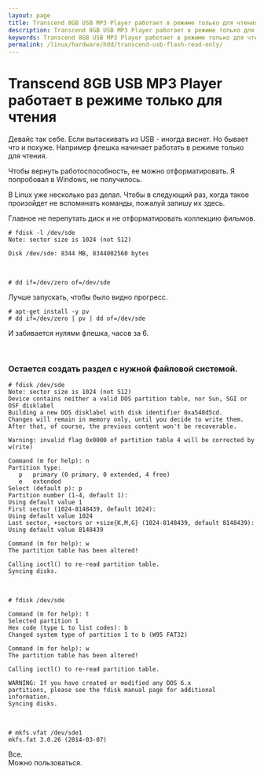 ```yaml
---
layout: page
title: Transcend 8GB USB MP3 Player работает в режиме только для чтения
description: Transcend 8GB USB MP3 Player работает в режиме только для чтения
keywords: Transcend 8GB USB MP3 Player работает в режиме только для чтения
permalink: /linux/hardware/hdd/transcend-usb-flash-read-only/
---
```


# Transcend 8GB USB MP3 Player работает в режиме только для чтения

Девайс так себе.
Если вытаскивать из USB - иногда виснет.
Но бывает что и похуже. Например флешка начинает работать в режиме только для чтения.

Чтобы вернуть работоспособность, ее можно отформатировать.
Я попробовал в Windows, не получилось.

В Linux уже несколько раз делал. Чтобы в следующий раз, когда такое произойдет не вспоминать команды, пожалуй запишу их здесь.

Главное не перепутать диск и не отформатировать коллекцию фильмов.

    # fdisk -l /dev/sde
    Note: sector size is 1024 (not 512)

    Disk /dev/sde: 8344 MB, 8344002560 bytes

<br/>

    # dd if=/dev/zero of=/dev/sde

Лучше запускать, чтобы было видно прогресс.

    # apt-get install -y pv
    # dd if=/dev/zero | pv | dd of=/dev/sde

И забивается нулями флешка, часов за 6.

<br/>

### Остается создать раздел с нужной файловой системой.

    # fdisk /dev/sde
    Note: sector size is 1024 (not 512)
    Device contains neither a valid DOS partition table, nor Sun, SGI or OSF disklabel
    Building a new DOS disklabel with disk identifier 0xa548d5cd.
    Changes will remain in memory only, until you decide to write them.
    After that, of course, the previous content won't be recoverable.

    Warning: invalid flag 0x0000 of partition table 4 will be corrected by w(rite)

    Command (m for help): n
    Partition type:
       p   primary (0 primary, 0 extended, 4 free)
       e   extended
    Select (default p): p
    Partition number (1-4, default 1):
    Using default value 1
    First sector (1024-8148439, default 1024):
    Using default value 1024
    Last sector, +sectors or +size{K,M,G} (1024-8148439, default 8148439):
    Using default value 8148439

    Command (m for help): w
    The partition table has been altered!

    Calling ioctl() to re-read partition table.
    Syncing disks.

<br/>

    # fdisk /dev/sde

    Command (m for help): t
    Selected partition 1
    Hex code (type L to list codes): b
    Changed system type of partition 1 to b (W95 FAT32)

    Command (m for help): w
    The partition table has been altered!

    Calling ioctl() to re-read partition table.

    WARNING: If you have created or modified any DOS 6.x
    partitions, please see the fdisk manual page for additional
    information.
    Syncing disks.

<br/>

    # mkfs.vfat /dev/sde1
    mkfs.fat 3.0.26 (2014-03-07)

Все.  
Можно пользоваться.
